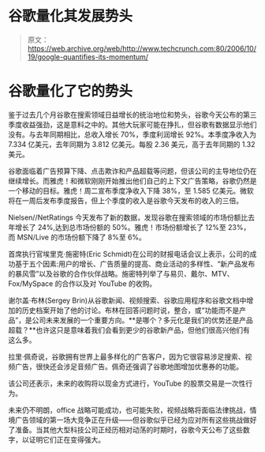 # 谷歌量化其发展势头 

> 原文：<https://web.archive.org/web/http://www.techcrunch.com:80/2006/10/19/google-quantifies-its-momentum/>

# 谷歌量化了它的势头

 [](https://web.archive.org/web/20221129033235/http://www.google.com/) 鉴于过去几个月谷歌在搜索领域日益增长的统治地位和势头，谷歌今天公布的第三季度收益强劲，这是意料之中的。其他大玩家可能在挣扎，但谷歌有数据显示他们没有。与去年同期相比，总收入增长 70%，季度利润增长 92%。本季度净收入为 7.334 亿美元，去年同期为 3.812 亿美元。每股 2.36 美元，高于去年同期的 1.32 美元。

谷歌面临着广告预算下降、点击欺诈和产品超载等问题，但该公司的主导地位仍在继续增长。而雅虎！和微软刚刚开始推出他们自己的上下文广告策略，谷歌仍然是一个移动的目标。雅虎！周二宣布季度净收入下降 38%，至 1.585 亿美元。微软将在一周后发布季度报告，但上个季度的收入是谷歌今天发布的收入的三倍。

Nielsen//NetRatings 今天发布了新的数据，发现谷歌在搜索领域的市场份额比去年增长了 24%,达到总市场份额的 50%。雅虎！市场份额增长了 12%至 23%，而 MSN/Live 的市场份额下降了 8%至 6%。

首席执行官埃里克·施密特(Eric Schmidt)在公司的财报电话会议上表示，公司的成功基于五个因素:用户的增长、广告质量的提高、商业活动的多样性、“新产品发布的暴风雪”以及谷歌的合作伙伴战略。施密特列举了与易贝、戴尔、MTV、Fox/MySpace 的合作以及对 YouTube 的收购。

谢尔盖·布林(Sergey Brin)从谷歌新闻、视频搜索、谷歌应用程序和谷歌文档中增加的历史档案开始了他的讨论。布林在回答问题时说，整合，或“功能而不是产品”，是公司未来发展的一个重要方向。**是哪个？多元化是我们的优势还是产品超载？**也许这只是意味着我们会看到更少的谷歌新产品，但他们很高兴他们有这么多。

拉里·佩奇说，谷歌拥有世界上最多样化的广告客户，因为它很容易涉足搜索、视频广告，很快还会涉足音频广告。佩奇还强调了谷歌地图增加优惠券的功能。

该公司还表示，未来的收购将以现金方式进行，YouTube 的股票交易是一次性行为。

未来仍不明朗，office 战略可能成功，也可能失败，视频战略将面临法律挑战，情境广告领域的第一场大竞争正在升级——但谷歌似乎已经为应对所有这些挑战做好了准备。当其他大型科技公司正经历相对动荡的时期时，谷歌今天公布了这些数字，以证明它们正在变得强大。